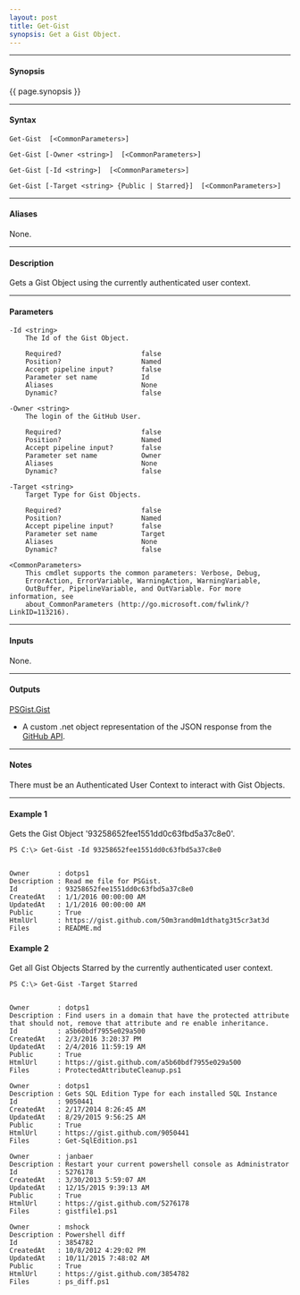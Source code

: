 ```yaml
---
layout: post
title: Get-Gist
synopsis: Get a Gist Object.
---
```


---

#### **Synopsis**

{{ page.synopsis }}

---

#### **Syntax**

```
Get-Gist  [<CommonParameters>]

Get-Gist [-Owner <string>]  [<CommonParameters>]

Get-Gist [-Id <string>]  [<CommonParameters>]

Get-Gist [-Target <string> {Public | Starred}]  [<CommonParameters>]
```

---

#### **Aliases**

None.

---

#### **Description**

Gets a Gist Object using the currently authenticated user context.

---

#### **Parameters**

```
-Id <string>
    The Id of the Gist Object.
    
    Required?                    false
    Position?                    Named
    Accept pipeline input?       false
    Parameter set name           Id
    Aliases                      None
    Dynamic?                     false
    
-Owner <string>
    The login of the GitHub User.
    
    Required?                    false
    Position?                    Named
    Accept pipeline input?       false
    Parameter set name           Owner
    Aliases                      None
    Dynamic?                     false
    
-Target <string>
    Target Type for Gist Objects.
    
    Required?                    false
    Position?                    Named
    Accept pipeline input?       false
    Parameter set name           Target
    Aliases                      None
    Dynamic?                     false
    
<CommonParameters>
    This cmdlet supports the common parameters: Verbose, Debug,
    ErrorAction, ErrorVariable, WarningAction, WarningVariable,
    OutBuffer, PipelineVariable, and OutVariable. For more information, see 
    about_CommonParameters (http://go.microsoft.com/fwlink/?LinkID=113216). 
```

---

#### **Inputs**

None.

---

#### **Outputs**

[PSGist.Gist](https://developer.github.com/v3/gists/)

* A custom .net object representation of the JSON response from the [GitHub API](https://developer.github.com).

---

#### **Notes**

There must be an Authenticated User Context to interact with Gist Objects.

---

#### **Example 1**

Gets the Gist Object '93258652fee1551dd0c63fbd5a37c8e0'.

```
PS C:\> Get-Gist -Id 93258652fee1551dd0c63fbd5a37c8e0


Owner       : dotps1
Description : Read me file for PSGist.
Id          : 93258652fee1551dd0c63fbd5a37c8e0
CreatedAt   : 1/1/2016 00:00:00 AM
UpdatedAt   : 1/1/2016 00:00:00 AM
Public      : True
HtmlUrl     : https://gist.github.com/50m3rand0m1dthatg3t5cr3at3d
Files       : README.md
```

#### **Example 2**

Get all Gist Objects Starred by the currently authenticated user context.

```
PS C:\> Get-Gist -Target Starred


Owner       : dotps1
Description : Find users in a domain that have the protected attribute that should not, remove that attribute and re enable inheritance.
Id          : a5b60bdf7955e029a500
CreatedAt   : 2/3/2016 3:20:37 PM
UpdatedAt   : 2/4/2016 11:59:19 AM
Public      : True
HtmlUrl     : https://gist.github.com/a5b60bdf7955e029a500
Files       : ProtectedAttributeCleanup.ps1

Owner       : dotps1
Description : Gets SQL Edition Type for each installed SQL Instance
Id          : 9050441
CreatedAt   : 2/17/2014 8:26:45 AM
UpdatedAt   : 8/29/2015 9:56:25 AM
Public      : True
HtmlUrl     : https://gist.github.com/9050441
Files       : Get-SqlEdition.ps1

Owner       : janbaer
Description : Restart your current powershell console as Administrator
Id          : 5276178
CreatedAt   : 3/30/2013 5:59:07 AM
UpdatedAt   : 12/15/2015 9:39:13 AM
Public      : True
HtmlUrl     : https://gist.github.com/5276178
Files       : gistfile1.ps1

Owner       : mshock
Description : Powershell diff
Id          : 3854782
CreatedAt   : 10/8/2012 4:29:02 PM
UpdatedAt   : 10/11/2015 7:48:02 AM
Public      : True
HtmlUrl     : https://gist.github.com/3854782
Files       : ps_diff.ps1
```
